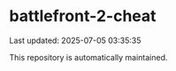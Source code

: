# battlefront-2-cheat

Last updated: 2025-07-05 03:35:35

This repository is automatically maintained.
